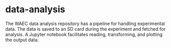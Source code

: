# data-analysis
The WAEC data analysis repository has a pipeline for handling experimental data. The data is saved to an SD card during the experiment and fetched for analysis. A Jupyter notebook facilitates reading, transforming, and plotting the output data.
